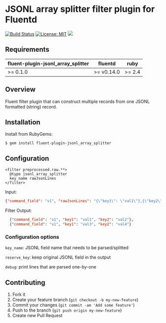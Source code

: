 # JSONL array splitter filter plugin for Fluentd

[![Build Status](https://travis-ci.org/oleewere/fluent-plugin-jsonl_array_splitter.svg?branch=master)](https://travis-ci.org/oleewere/fluent-plugin-jsonl_array_splitter)
[![License: MIT](https://img.shields.io/badge/License-MIT-yellow.svg)](https://opensource.org/licenses/MIT)
![](https://ruby-gem-downloads-badge.herokuapp.com/fluent-plugin-jsonl_array_splitter?extension=png)

## Requirements

| fluent-plugin-jsonl_array_splitter | fluentd | ruby |
|------------------------|---------|------|
| >= 0.1.0 | >= v0.14.0 | >= 2.4 |

## Overview

Fluent filter plugin that can construct multiple records from one JSONL formatted (string) record.

## Installation

Install from RubyGems:
```
$ gem install fluent-plugin-jsonl_array_splitter
```

## Configuration

```
<filter preprocessed.raw.**>
  @type jsonl_array_splitter
  key_name rawJsonLines
</filter>
```

Input:

```json
{"command_field": "v1", "rawJsonLines": "{\"key1\": \"val1\"},{\"key2\": \"val2\"}\n{\"key1\": \"val3\"},{\"key2\": \"val4\"}"}
```

Filter Output:

```json
  {"command_field": "v1", "key1": "val1", "key2": "val2"},
  {"command_field": "v1", "key1": "val3", "key2": "val4"}
```

### Configuration options

`key_name`: JSONL field name that needs to be parsed/splitted

`reserve_key`: keep original JSONL field in the output

`debug`: print lines that are parsed one-by-one

## Contributing

1. Fork it
2. Create your feature branch (`git checkout -b my-new-feature`)
3. Commit your changes (`git commit -am 'Add some feature'`)
4. Push to the branch (`git push origin my-new-feature`)
5. Create new Pull Request
